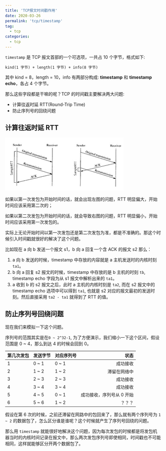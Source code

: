 ```yaml
---
title: 'TCP报文时间戳作用'
date: 2020-03-26
permalink: 'tcp/timestamp'
tag:
  - tcp
categories:
  - tcp
---
```


`timestamp` 是 TCP 报文首部的一个可选项，一共占 10 个字节，格式如下:

```
kind(1 字节) + length(1 字节) + info(8 字节)
```

其中 kind = 8，length = 10，info 有两部分构成: **timestamp** 和 **timestamp echo**，各占 4 个字节。

那么这些字段都是干嘛的呢？TCP 的时间戳主要解决两大问题:

- 计算往返时延 RTT(Round-Trip Time)
- 防止序列号的回绕问题

## 计算往返时延 RTT

![往返时延](./images/RTT.jpg)

如果以第一次发包为开始时间的话，就会出现左图的问题，RTT 明显偏大，开始时间应该采用第二次的；

如果以第二次发包为开始时间的话，就会导致右图的问题，RTT 明显偏小，开始时间应该采用第一次发包的。

实际上无论开始时间以第一次发包还是第二次发包为准，都是不准确的。那这个时候引入时间戳就很好的解决了这个问题。

比如现在 a 向 b 发送一个报文 s1，b 向 a 回复一个含 ACK 的报文 s2 那么：

1. a 向 b 发送的时候，timestamp 中存放的内容就是 a 主机发送时的内核时刻 `ta1`。
2. b 向 a 回复 s2 报文的时候，timestamp 中存放的是 b 主机的时刻 `tb`, timestamp echo 字段为从 s1 报文中解析出来的 `ta1`。
3. a 收到 b 的 s2 报文之后，此时 a 主机的内核时刻是 `ta2`, 而在 s2 报文中的 timestamp echo 选项中可以得到 `ta1`, 也就是 s2 对应的报文最初的发送时刻。然后直接采用 `ta2 - ta1` 就得到了 RTT 的值。

## 防止序列号回绕问题

现在我们来模拟一下这个问题。

序列号的范围其实是在`0 ~ 2^32-1`, 为了方便演示，我们缩小一下这个区间，假设范围是 0 ~ 4，那么到达 4 的时候会回到 0。

| 第几次发包 | 发送字节 | 对应序列号 |                      状态 |
| :--------- | -------- | ---------- | ------------------------: |
| 1          | 0 ~ 1    | 0 ~ 1      |                  成功接收 |
| 2          | 1 ~ 2    | 1 ~ 2      |              滞留在网络中 |
| 3          | 2 ~ 3    | 2 ~ 3      |                  成功接收 |
| 4          | 3 ~ 4    | 3 ~ 4      |                  成功接收 |
| 5          | 4 ~ 5    | 0 ~ 1      | 成功接收，序列号从 0 开始 |
| 6          | 5 ~ 6    | 1 ~ 2      |                    ？？？ |

假设在第 6 次的时候，之前还滞留在网路中的包回来了，那么就有两个序列号为 `1 ~ 2` 的数据包了，怎么区分谁是谁呢？这个时候就产生了序列号回绕的问题。

那么用 `timestamp` 就能很好地解决这个问题，因为每次发包的时候都是将发包机器当时的内核时间记录在报文中，那么两次发包序列号即使相同，时间戳也不可能相同，这样就能够区分开两个数据包了。
